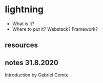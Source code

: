 # lightning

- What is it?
- Where to put it? Webstack? Framework?

## resources

## notes 31.8.2020

Introduction by Gabriel Comte.
